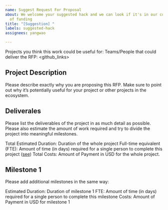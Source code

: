 ```yaml
---
name: Suggest Request For Proposal
about: We welcome your suggested hack and we can look if it's in our current scope
  of funding
title: "[Suggestion] "
labels: suggested-hack
assignees: yangwao

---
```


Projects you think this work could be useful for: 
Teams/People that could deliver the RFP: <github_links>

Project Description 
---
Please describe exactly why you are proposing this RFP. Make sure to point out why it’s potentially useful for your project or other projects in the ecosystem.

Deliverales
---
Please list the deliverables of the project in as much detail as possible. Please also estimate the amount of work required and try to divide the project into meaningful milestones.

Total Estimated Duration: Duration of the whole project
Full-time equivalent (FTE): Amount of time (in days) required for a single person to complete this project ([see](https://en.wikipedia.org/wiki/Full-time_equivalent))
Total Costs: Amount of Payment in USD for the whole project.

Milestone 1
---
Please add additional milestones in the same way:

Estimated Duration: Duration of milestone 1
FTE: Amount of time (in days) required for a single person to complete this milestone
Costs: Amount of Payment in USD for milestone 1
